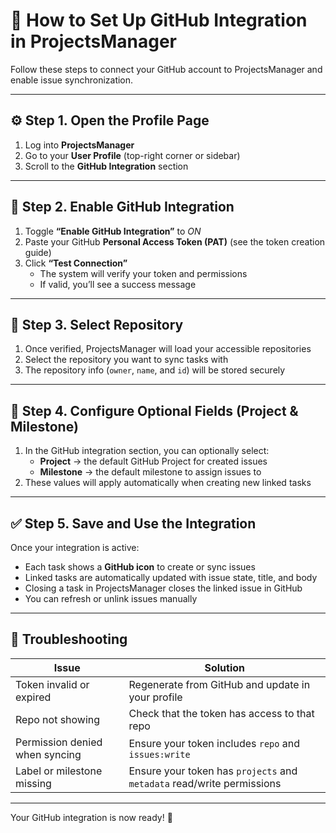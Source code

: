 # 🧩 How to Set Up GitHub Integration in ProjectsManager

Follow these steps to connect your GitHub account to ProjectsManager and enable issue synchronization.

---

## ⚙️ Step 1. Open the Profile Page

1. Log into **ProjectsManager**
2. Go to your **User Profile** (top-right corner or sidebar)
3. Scroll to the **GitHub Integration** section

---

## 🔑 Step 2. Enable GitHub Integration

1. Toggle **“Enable GitHub Integration”** to *ON*
2. Paste your GitHub **Personal Access Token (PAT)** (see the token creation guide)
3. Click **“Test Connection”**
   - The system will verify your token and permissions
   - If valid, you’ll see a success message

---

## 🧭 Step 3. Select Repository

1. Once verified, ProjectsManager will load your accessible repositories
2. Select the repository you want to sync tasks with
3. The repository info (`owner`, `name`, and `id`) will be stored securely

---

## 🧩 Step 4. Configure Optional Fields (Project & Milestone)

1. In the GitHub integration section, you can optionally select:
   - **Project** → the default GitHub Project for created issues
   - **Milestone** → the default milestone to assign issues to
2. These values will apply automatically when creating new linked tasks

---

## ✅ Step 5. Save and Use the Integration

Once your integration is active:

- Each task shows a **GitHub icon** to create or sync issues
- Linked tasks are automatically updated with issue state, title, and body
- Closing a task in ProjectsManager closes the linked issue in GitHub
- You can refresh or unlink issues manually

---

## 🧱 Troubleshooting

| Issue | Solution |
|-------|-----------|
| Token invalid or expired | Regenerate from GitHub and update in your profile |
| Repo not showing | Check that the token has access to that repo |
| Permission denied when syncing | Ensure your token includes `repo` and `issues:write` |
| Label or milestone missing | Ensure your token has `projects` and `metadata` read/write permissions |

---

Your GitHub integration is now ready! 🎉
